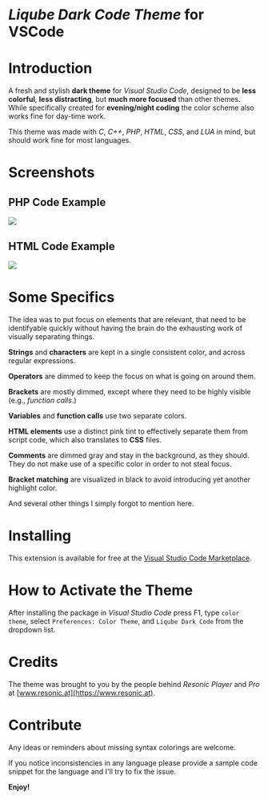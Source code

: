 # ***Liqube Dark Code Theme*** for VSCode

# Introduction

A fresh and stylish **dark theme** for *Visual Studio Code*, designed to be **less colorful**, **less distracting**, but **much more focused** than other themes.
While specifically created for **evening/night coding** the color scheme also works fine for day-time work.

This theme was made with *C*, *C++*, *PHP*, *HTML*, *CSS*, and *LUA* in mind, but should work fine for most languages.

# Screenshots

## PHP Code Example

![](https://liqube.com/ext/vs/liqube-dark-code/screenshot1.png)

## HTML Code Example

![](https://liqube.com/ext/vs/liqube-dark-code/screenshot2.png)

# Some Specifics

The idea was to put focus on elements that are relevant, that need to be identifyable quickly without
having the brain do the exhausting work of visually separating things.

**Strings** and **characters** are kept in a single consistent color, and across regular expressions.

**Operators** are dimmed to keep the focus on what is going on around them.

**Brackets** are mostly dimmed, except where they need to be highly visible (e.g., *function calls*.)

**Variables** and **function calls** use two separate colors.

**HTML elements** use a distinct pink tint to effectively separate them from script code, which also translates to **CSS** files.

**Comments** are dimmed gray and stay in the background, as they should. They do not make use of a specific color in order to not steal focus.

**Bracket matching** are visualized in black to avoid introducing yet another highlight color.

And several other things I simply forgot to mention here.

# Installing

This extension is available for free at the [Visual Studio Code Marketplace](https://marketplace.visualstudio.com/items/liqube.theme-liqube-dark).

# How to Activate the Theme

After installing the package in *Visual Studio Code* press F1, type `color theme`, select `Preferences: Color Theme`, and `Liqube Dark Code` from the dropdown list.

# Credits

The theme was brought to you by the people behind *Resonic Player* and *Pro* at [www.resonic.at](https://www.resonic.at).

# Contribute

Any ideas or reminders about missing syntax colorings are welcome.

If you notice inconsistencies in any language please provide a sample code snippet for the language and I'll try to fix the issue.

**Enjoy!**
